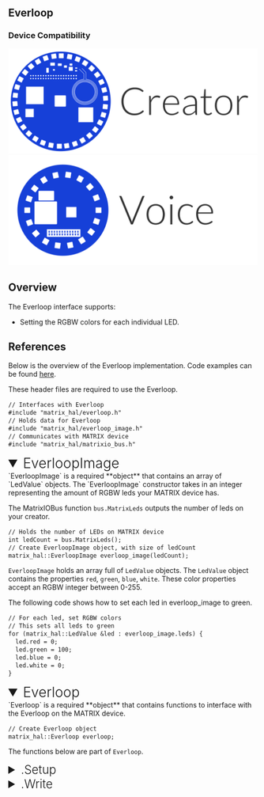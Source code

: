 <h2 style="padding-top:0">Everloop</h2>

### Device Compatibility

<img class="creator-compatibility-icon" src="../../img/creator-icon.svg">
<img class="voice-compatibility-icon" src="../../img/voice-icon.svg">

## Overview

The Everloop interface supports:

- Setting the RGBW colors for each individual LED.

## References

Below is the overview of the Everloop implementation. Code examples can be found [here](/matrix-hal/examples/everloop).

These header files are required to use the Everloop.

```language-cpp
// Interfaces with Everloop
#include "matrix_hal/everloop.h"
// Holds data for Everloop
#include "matrix_hal/everloop_image.h"
// Communicates with MATRIX device
#include "matrix_hal/matrixio_bus.h"
```

<details open>
<summary style="font-size: 1.75rem; font-weight: 300;">EverloopImage</summary>
`EverloopImage` is a required **object** that contains an array of `LedValue` objects.
The `EverloopImage` constructor takes in an integer representing the amount of RGBW leds your MATRIX device has.

The MatrixIOBus function `bus.MatrixLeds` outputs the number of leds on your creator.

```language-cpp
// Holds the number of LEDs on MATRIX device
int ledCount = bus.MatrixLeds();
// Create EverloopImage object, with size of ledCount
matrix_hal::EverloopImage everloop_image(ledCount);
```

`EverloopImage` holds an array full of `LedValue` objects. The `LedValue` object contains the properties `red`, `green`, `blue`, `white`. These color properties accept an RGBW integer between 0-255.

The following code shows how to set each led in everloop_image to green.

```language-cpp
// For each led, set RGBW colors
// This sets all leds to green
for (matrix_hal::LedValue &led : everloop_image.leds) {
  led.red = 0;
  led.green = 100;
  led.blue = 0;
  led.white = 0;
}
```

</details>

<details open>
<summary style="font-size: 1.75rem; font-weight: 300;">Everloop</summary>
`Everloop` is a required **object** that contains functions to interface with the Everloop on the MATRIX device.

```language-cpp
// Create Everloop object
matrix_hal::Everloop everloop;
```

The functions below are part of `Everloop`.

<details>
<summary style="font-size: 1.5rem; font-weight: 300;">.Setup</summary>
`Setup` is a **function** that takes `MatrixIOBus` object as parameter and sets that object as the bus to use for communicating with MATRIX device.

```language-cpp
// Function declaration in header file
void Setup(MatrixIOBus *bus);
```

```language-cpp
// Set everloop to use MatrixIOBus bus
everloop.Setup(&bus);
```

</details>

<details>
<summary style="font-size: 1.5rem; font-weight: 300;">.Write</summary>
`Write` is a **function** that takes an `EverloopImage` object as a parameter and updates the Everloop on the MATRIX device.

```language-cpp
// Function declaration in header file
bool Write(EverloopImage *everloop_image;
```

```language-cpp
// Updates the Everloop on the MATRIX device
everloop.Write(&everloop_image);
```

</details>
</details>